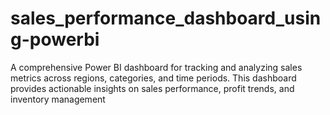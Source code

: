 # sales_performance_dashboard_using-powerbi
A comprehensive Power BI dashboard for tracking and analyzing sales metrics across regions, categories, and time periods. This dashboard provides actionable insights on sales performance, profit trends, and inventory management
